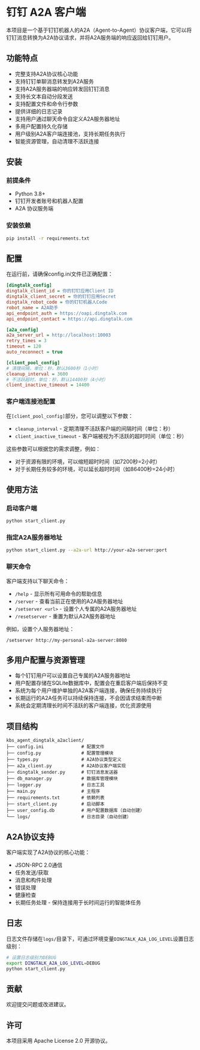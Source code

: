 # 钉钉 A2A 客户端

本项目是一个基于钉钉机器人的A2A（Agent-to-Agent）协议客户端，它可以将钉钉消息转换为A2A协议请求，并将A2A服务端的响应返回给钉钉用户。

## 功能特点

* 完整支持A2A协议核心功能
* 支持钉钉单聊消息转发到A2A服务
* 支持A2A服务器端的响应转发回钉钉消息
* 支持长文本自动分段发送
* 支持配置文件和命令行参数
* 提供详细的日志记录
* 支持用户通过聊天命令自定义A2A服务器地址
* 多用户配置持久化存储
* 用户级别A2A客户端连接池，支持长期任务执行
* 智能资源管理，自动清理不活跃连接

## 安装

### 前提条件

* Python 3.8+
* 钉钉开发者账号和机器人配置
* A2A 协议服务端

### 安装依赖

```bash
pip install -r requirements.txt
```

## 配置

在运行前，请确保config.ini文件已正确配置：

```ini
[dingtalk_config]
dingtalk_client_id = 你的钉钉应用Client ID
dingtalk_client_secret = 你的钉钉应用Secret
dingtalk_robot_code = 你的钉钉机器人Code
robot_name = A2A助手
api_endpoint_auth = https://oapi.dingtalk.com
api_endpoint_contact = https://api.dingtalk.com

[a2a_config]
a2a_server_url = http://localhost:10003
retry_times = 3
timeout = 120
auto_reconnect = true

[client_pool_config]
# 清理间隔，单位：秒，默认3600秒（1小时）
cleanup_interval = 3600
# 不活跃超时，单位：秒，默认14400秒（4小时）
client_inactive_timeout = 14400
```

### 客户端连接池配置

在`[client_pool_config]`部分，您可以调整以下参数：

* `cleanup_interval` - 定期清理不活跃客户端的间隔时间（单位：秒）
* `client_inactive_timeout` - 客户端被视为不活跃的超时时间（单位：秒）

这些参数可以根据您的需求调整，例如：
- 对于资源有限的环境，可以缩短超时时间（如7200秒=2小时）
- 对于长期任务较多的环境，可以延长超时时间（如86400秒=24小时）

## 使用方法

### 启动客户端

```bash
python start_client.py
```

### 指定A2A服务器地址

```bash
python start_client.py --a2a-url http://your-a2a-server:port
```

### 聊天命令

客户端支持以下聊天命令：

* `/help` - 显示所有可用命令的帮助信息
* `/server` - 查看当前正在使用的A2A服务器地址
* `/setserver <url>` - 设置个人专属的A2A服务器地址
* `/resetserver` - 重置为默认A2A服务器地址

例如，设置个人服务器地址：
```
/setserver http://my-personal-a2a-server:8080
```

## 多用户配置与资源管理

* 每个钉钉用户可以设置自己专属的A2A服务器地址
* 用户配置存储在SQLite数据库中，配置会在重启客户端后保持不变
* 系统为每个用户维护单独的A2A客户端连接，确保任务持续执行
* 长期运行的A2A任务可以持续保持连接，不会因请求结束而中断
* 系统会定期清理长时间不活跃的客户端连接，优化资源使用

## 项目结构

```
kbs_agent_dingtalk_a2aclient/
├── config.ini              # 配置文件
├── config.py               # 配置管理模块
├── types.py                # A2A协议类型定义
├── a2a_client.py           # A2A协议客户端实现
├── dingtalk_sender.py      # 钉钉消息发送器
├── db_manager.py           # 数据库管理模块
├── logger.py               # 日志工具
├── main.py                 # 主程序
├── requirements.txt        # 依赖列表
├── start_client.py         # 启动脚本
├── user_config.db          # 用户配置数据库（自动创建）
└── logs/                   # 日志目录（自动创建）
```

## A2A协议支持

客户端实现了A2A协议的核心功能：

* JSON-RPC 2.0通信
* 任务发送/获取
* 消息和构件处理
* 错误处理
* 健康检查
* 长期任务处理 - 保持连接用于长时间运行的智能体任务

## 日志

日志文件存储在`logs/`目录下，可通过环境变量`DINGTALK_A2A_LOG_LEVEL`设置日志级别：

```bash
# 设置日志级别为DEBUG
export DINGTALK_A2A_LOG_LEVEL=DEBUG
python start_client.py
```

## 贡献

欢迎提交问题或改进建议。

## 许可

本项目采用 Apache License 2.0 开源协议。 
